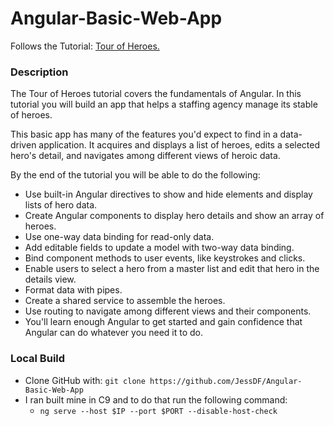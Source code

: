 # Angular-Basic-Web-App
Follows the Tutorial: [Tour of Heroes.](https://angular.io/tutorial)

### Description
The Tour of Heroes tutorial covers the fundamentals of Angular.
In this tutorial you will build an app that helps a staffing agency manage its stable of heroes.

This basic app has many of the features you'd expect to find in a data-driven application. It acquires and displays a list of heroes, edits a selected hero's detail, and navigates among different views of heroic data.

By the end of the tutorial you will be able to do the following:

- Use built-in Angular directives to show and hide elements and display lists of hero data.
- Create Angular components to display hero details and show an array of heroes.
- Use one-way data binding for read-only data.
- Add editable fields to update a model with two-way data binding.
- Bind component methods to user events, like keystrokes and clicks.
- Enable users to select a hero from a master list and edit that hero in the details view.
- Format data with pipes.
- Create a shared service to assemble the heroes.
- Use routing to navigate among different views and their components.
- You'll learn enough Angular to get started and gain confidence that Angular can do whatever you need it to do.

### Local Build
- Clone GitHub with: ``` git clone https://github.com/JessDF/Angular-Basic-Web-App ```
- I ran built mine in C9 and to do that run the following command:
    - ``` ng serve --host $IP --port $PORT --disable-host-check ```